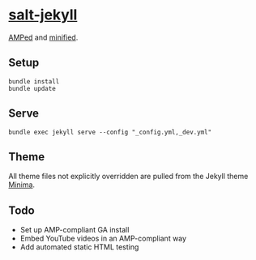 # [salt-jekyll](http://nathanarthur.com/salt-jekyll)

[AMPed](https://www.ampproject.org/) and [minified](https://medium.com/design-open/becoming-a-jekyll-god-ef722e93f771#.4zuacmmv8).

## Setup

```
bundle install
bundle update
```

## Serve

`bundle exec jekyll serve --config "_config.yml,_dev.yml"`

## Theme

All theme files not explicitly overridden are pulled from the Jekyll theme
[Minima](https://github.com/jekyll/minima).

## Todo

- Set up AMP-compliant GA install
- Embed YouTube videos in an AMP-compliant way
- Add automated static HTML testing
